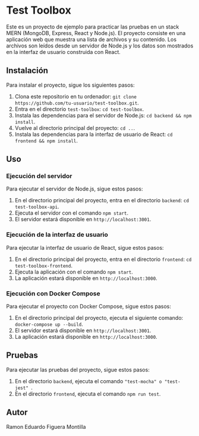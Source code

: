 
# Test Toolbox

Este es un proyecto de ejemplo para practicar las pruebas en un stack MERN (MongoDB, Express, React y Node.js). El proyecto consiste en una aplicación web que muestra una lista de archivos y su contenido. Los archivos son leídos desde un servidor de Node.js y los datos son mostrados en la interfaz de usuario construida con React.

## Instalación

Para instalar el proyecto, sigue los siguientes pasos:

1. Clona este repositorio en tu ordenador: `git clone https://github.com/tu-usuario/test-toolbox.git`.
2. Entra en el directorio `test-toolbox`: `cd test-toolbox`.
3. Instala las dependencias para el servidor de Node.js: `cd backend && npm install`.
4. Vuelve al directorio principal del proyecto: `cd ..`.
5. Instala las dependencias para la interfaz de usuario de React: `cd frontend && npm install`.

## Uso

### Ejecución del servidor

Para ejecutar el servidor de Node.js, sigue estos pasos:

1. En el directorio principal del proyecto, entra en el directorio `backend`: `cd test-toolbox-api`.
2. Ejecuta el servidor con el comando `npm start`.
3. El servidor estará disponible en `http://localhost:3001`.

### Ejecución de la interfaz de usuario

Para ejecutar la interfaz de usuario de React, sigue estos pasos:

1. En el directorio principal del proyecto, entra en el directorio `frontend`: `cd test-toolbox-frontend`.
2. Ejecuta la aplicación con el comando `npm start`.
3. La aplicación estará disponible en `http://localhost:3000`.

### Ejecución con Docker Compose

Para ejecutar el proyecto con Docker Compose, sigue estos pasos:

1. En el directorio principal del proyecto, ejecuta el siguiente comando: `docker-compose up --build`.
2. El servidor estará disponible en `http://localhost:3001`.
3. La aplicación estará disponible en `http://localhost:3000`.

## Pruebas

Para ejecutar las pruebas del proyecto, sigue estos pasos:

1. En el directorio `backend`, ejecuta el comando `"test-mocha" o "test-jest" `.
2. En el directorio `frontend`, ejecuta el comando `npm run test`.

## Autor

Ramon Eduardo Figuera Montilla
